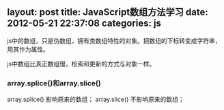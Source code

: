 layout: post
title: JavaScript数组方法学习
date: 2012-05-21 22:37:08
categories: js
---
js中的数组，只是伪数组，拥有类数组特性的对象。把数组的下标转变成字符串，用其作为属性。
<!-- more -->
js中数组比真正数组慢，检索和更新的方式与对象一样。
### array.splice()和array.slice()
array.splice() 影响原来的数组；
array.slice() 不影响原来的数组；